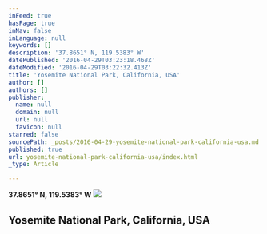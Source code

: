 ```yaml
---
inFeed: true
hasPage: true
inNav: false
inLanguage: null
keywords: []
description: '37.8651° N, 119.5383° W'
datePublished: '2016-04-29T03:23:18.468Z'
dateModified: '2016-04-29T03:22:32.413Z'
title: 'Yosemite National Park, California, USA'
author: []
authors: []
publisher:
  name: null
  domain: null
  url: null
  favicon: null
starred: false
sourcePath: _posts/2016-04-29-yosemite-national-park-california-usa.md
published: true
url: yosemite-national-park-california-usa/index.html
_type: Article

---
```

**37.8651° N, 119.5383° W**
![](https://the-grid-user-content.s3-us-west-2.amazonaws.com/942d1f19-c4fb-49d0-8e5d-ce3467d9f9f2.jpg)

## Yosemite National Park, California, USA